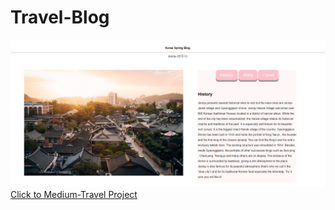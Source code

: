 # Travel-Blog 
![](travel.png)
[Click to Medium-Travel Project](https://jaleyerdelen.medium.com/travel-blog-project-c29f032c7fa4)